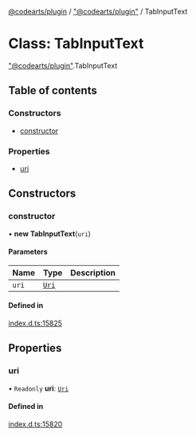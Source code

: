 [@codearts/plugin](../README.md) / ["@codearts/plugin"](../modules/_codearts_plugin_.md) / TabInputText

# Class: TabInputText

["@codearts/plugin"](../modules/_codearts_plugin_.md).TabInputText

## Table of contents

### Constructors

- [constructor](codearts_plugin_.TabInputText.md#constructor)

### Properties

- [uri](codearts_plugin_.TabInputText.md#uri)

## Constructors

### constructor

• **new TabInputText**(`uri`)

#### Parameters

| Name | Type | Description |
| :------ | :------ | :------ |
| `uri` | [`Uri`](codearts_plugin_.Uri.md) |  |

#### Defined in

[index.d.ts:15825](https://github.com/huaweicloud/cloudide-plugin-api/blob/84e382d/index.d.ts#L15825)

## Properties

### uri

• `Readonly` **uri**: [`Uri`](codearts_plugin_.Uri.md)

#### Defined in

[index.d.ts:15820](https://github.com/huaweicloud/cloudide-plugin-api/blob/84e382d/index.d.ts#L15820)
